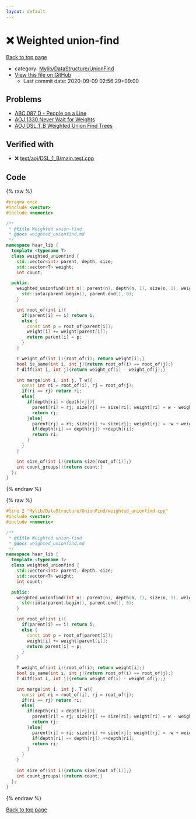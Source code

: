 ```yaml
---
layout: default
---
```


<!-- mathjax config similar to math.stackexchange -->
<script type="text/javascript" async
  src="https://cdnjs.cloudflare.com/ajax/libs/mathjax/2.7.5/MathJax.js?config=TeX-MML-AM_CHTML">
</script>
<script type="text/x-mathjax-config">
  MathJax.Hub.Config({
    TeX: { equationNumbers: { autoNumber: "AMS" }},
    tex2jax: {
      inlineMath: [ ['$','$'] ],
      processEscapes: true
    },
    "HTML-CSS": { matchFontHeight: false },
    displayAlign: "left",
    displayIndent: "2em"
  });
</script>

<script type="text/javascript" src="https://cdnjs.cloudflare.com/ajax/libs/jquery/3.4.1/jquery.min.js"></script>
<script src="https://cdn.jsdelivr.net/npm/jquery-balloon-js@1.1.2/jquery.balloon.min.js" integrity="sha256-ZEYs9VrgAeNuPvs15E39OsyOJaIkXEEt10fzxJ20+2I=" crossorigin="anonymous"></script>
<script type="text/javascript" src="../../../../assets/js/copy-button.js"></script>
<link rel="stylesheet" href="../../../../assets/css/copy-button.css" />


# :x: Weighted union-find

<a href="../../../../index.html">Back to top page</a>

* category: <a href="../../../../index.html#3ff74e8366c88d06b530f361450b1117">Mylib/DataStructure/UnionFind</a>
* <a href="{{ site.github.repository_url }}/blob/master/Mylib/DataStructure/UnionFind/weighted_unionfind.cpp">View this file on GitHub</a>
    - Last commit date: 2020-09-09 02:56:29+09:00




## Problems

- [ABC 087 D - People on a Line](https://atcoder.jp/contests/abc087/tasks/arc090_b)
- [AOJ 1330 Never Wait for Weights](http://judge.u-aizu.ac.jp/onlinejudge/description.jsp?id=1330)
- [AOJ DSL_1_B Weighted Union Find Trees](http://judge.u-aizu.ac.jp/onlinejudge/description.jsp?id=DSL_1_B)


## Verified with

* :x: <a href="../../../../verify/test/aoj/DSL_1_B/main.test.cpp.html">test/aoj/DSL_1_B/main.test.cpp</a>


## Code

<a id="unbundled"></a>
{% raw %}
```cpp
#pragma once
#include <vector>
#include <numeric>

/**
 * @title Weighted union-find
 * @docs weighted_unionfind.md
 */
namespace haar_lib {
  template <typename T>
  class weighted_unionfind {
    std::vector<int> parent, depth, size;
    std::vector<T> weight;
    int count;

  public:
    weighted_unionfind(int n): parent(n), depth(n, 1), size(n, 1), weight(n, 0){
      std::iota(parent.begin(), parent.end(), 0);
    }

    int root_of(int i){
      if(parent[i] == i) return i;
      else {
        const int p = root_of(parent[i]);
        weight[i] += weight[parent[i]];
        return parent[i] = p;
      }
    }

    T weight_of(int i){root_of(i); return weight[i];}
    bool is_same(int i, int j){return root_of(i) == root_of(j);}
    T diff(int i, int j){return weight_of(i) - weight_of(j);}

    int merge(int i, int j, T w){
      const int ri = root_of(i), rj = root_of(j);
      if(ri == rj) return ri;
      else{
        if(depth[ri] < depth[rj]){
          parent[ri] = rj; size[rj] += size[ri]; weight[ri] = w - weight[i] + weight[j];
          return rj;
        }else{
          parent[rj] = ri; size[ri] += size[rj]; weight[rj] = -w + weight[i] - weight[j];
          if(depth[ri] == depth[rj]) ++depth[ri];
          return ri;
        }
      }
    }

    int size_of(int i){return size[root_of(i)];}
    int count_groups(){return count;}
  };
}

```
{% endraw %}

<a id="bundled"></a>
{% raw %}
```cpp
#line 2 "Mylib/DataStructure/UnionFind/weighted_unionfind.cpp"
#include <vector>
#include <numeric>

/**
 * @title Weighted union-find
 * @docs weighted_unionfind.md
 */
namespace haar_lib {
  template <typename T>
  class weighted_unionfind {
    std::vector<int> parent, depth, size;
    std::vector<T> weight;
    int count;

  public:
    weighted_unionfind(int n): parent(n), depth(n, 1), size(n, 1), weight(n, 0){
      std::iota(parent.begin(), parent.end(), 0);
    }

    int root_of(int i){
      if(parent[i] == i) return i;
      else {
        const int p = root_of(parent[i]);
        weight[i] += weight[parent[i]];
        return parent[i] = p;
      }
    }

    T weight_of(int i){root_of(i); return weight[i];}
    bool is_same(int i, int j){return root_of(i) == root_of(j);}
    T diff(int i, int j){return weight_of(i) - weight_of(j);}

    int merge(int i, int j, T w){
      const int ri = root_of(i), rj = root_of(j);
      if(ri == rj) return ri;
      else{
        if(depth[ri] < depth[rj]){
          parent[ri] = rj; size[rj] += size[ri]; weight[ri] = w - weight[i] + weight[j];
          return rj;
        }else{
          parent[rj] = ri; size[ri] += size[rj]; weight[rj] = -w + weight[i] - weight[j];
          if(depth[ri] == depth[rj]) ++depth[ri];
          return ri;
        }
      }
    }

    int size_of(int i){return size[root_of(i)];}
    int count_groups(){return count;}
  };
}

```
{% endraw %}

<a href="../../../../index.html">Back to top page</a>

